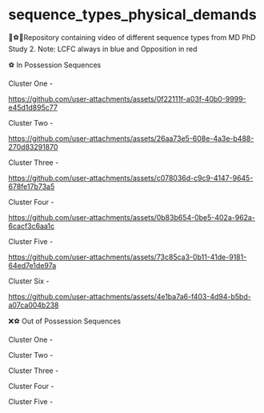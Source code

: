 # sequence_types_physical_demands

📖⚽🤓Repository containing video of different sequence types from MD PhD Study 2. Note: LCFC always in blue and Opposition in red

⚽ In Possession Sequences


Cluster One - 

https://github.com/user-attachments/assets/0f22111f-a03f-40b0-9999-e45d1d895c77

Cluster Two - 

https://github.com/user-attachments/assets/26aa73e5-608e-4a3e-b488-270d83291870


Cluster Three - 

https://github.com/user-attachments/assets/c078036d-c9c9-4147-9645-678fe17b73a5


Cluster Four - 

https://github.com/user-attachments/assets/0b83b654-0be5-402a-962a-6cacf3c6aa1c


Cluster Five -

https://github.com/user-attachments/assets/73c85ca3-0b11-41de-9181-64ed7e1de97a



Cluster Six -

https://github.com/user-attachments/assets/4e1ba7a6-f403-4d94-b5bd-a07ca004b238



❌⚽ Out of Possession Sequences 

Cluster One -

Cluster Two - 

Cluster Three - 

Cluster Four -

Cluster Five - 
